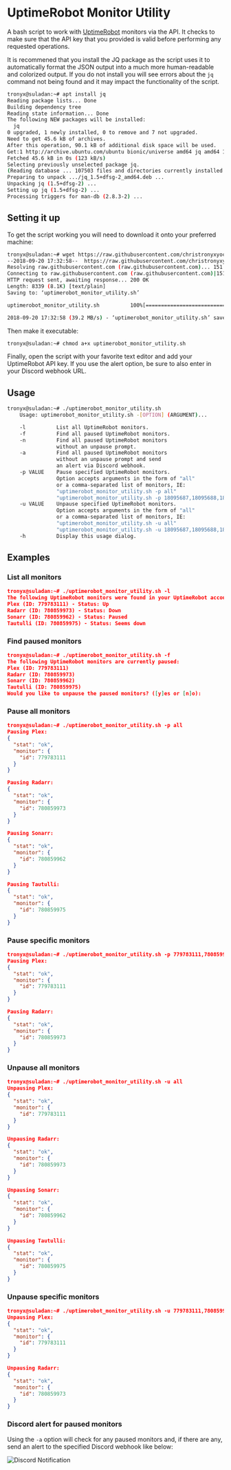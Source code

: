 # UptimeRobot Monitor Utility
A bash script to work with [UptimeRobot](https://uptimerobot.com) monitors via the API. It checks to make sure that the API key that you provided is valid before performing any requested operations.

It is recommened that you install the JQ package as the script uses it to automatically format the JSON output into a much more human-readable and colorized output. If you do not install you will see errors about the `jq` command not being found and it may impact the functionality of the script.

```bash
tronyx@suladan:~# apt install jq
Reading package lists... Done
Building dependency tree
Reading state information... Done
The following NEW packages will be installed:
  jq
0 upgraded, 1 newly installed, 0 to remove and 7 not upgraded.
Need to get 45.6 kB of archives.
After this operation, 90.1 kB of additional disk space will be used.
Get:1 http://archive.ubuntu.com/ubuntu bionic/universe amd64 jq amd64 1.5+dfsg-2 [45.6 kB]
Fetched 45.6 kB in 0s (123 kB/s)
Selecting previously unselected package jq.
(Reading database ... 107503 files and directories currently installed.)
Preparing to unpack .../jq_1.5+dfsg-2_amd64.deb ...
Unpacking jq (1.5+dfsg-2) ...
Setting up jq (1.5+dfsg-2) ...
Processing triggers for man-db (2.8.3-2) ...
```

## Setting it up

To get the script working you will need to download it onto your preferred machine:

```bash
tronyx@suladan:~# wget https://raw.githubusercontent.com/christronyxyocum/uptimerobot-monitor-utility/master/uptimerobot_monitor_utility.sh
--2018-09-20 17:32:58--  https://raw.githubusercontent.com/christronyxyocum/uptimerobot-monitor-utility/master/uptimerobot_monitor_utility.sh
Resolving raw.githubusercontent.com (raw.githubusercontent.com)... 151.101.20.133
Connecting to raw.githubusercontent.com (raw.githubusercontent.com)|151.101.20.133|:443... connected.
HTTP request sent, awaiting response... 200 OK
Length: 8339 (8.1K) [text/plain]
Saving to: ‘uptimerobot_monitor_utility.sh’

uptimerobot_monitor_utility.sh          100%[===================================================================>]   8.14K  --.-KB/s    in 0s

2018-09-20 17:32:58 (39.2 MB/s) - ‘uptimerobot_monitor_utility.sh’ saved [8339/8339]
```

Then make it executable:

```bash
tronyx@suladan:~# chmod a+x uptimerobot_monitor_utility.sh
```

Finally, open the script with your favorite text editor and add your UptimeRobot API key. If you use the alert option, be sure to also enter in your Discord webhook URL.

## Usage

```bash
tronyx@suladan:~# ./uptimerobot_monitor_utility.sh
    Usage: uptimerobot_monitor_utility.sh -[OPTION] (ARGUMENT)...

    -l          List all UptimeRobot monitors.
    -f          Find all paused UptimeRobot monitors.
    -n          Find all paused UptimeRobot monitors
                without an unpause prompt.
    -a          Find all paused UptimeRobot monitors
                without an unpause prompt and send
                an alert via Discord webhook.
    -p VALUE    Pause specified UptimeRobot monitors.
                Option accepts arguments in the form of "all"
                or a comma-separated list of monitors, IE:
                "uptimerobot_monitor_utility.sh -p all"
                "uptimerobot_monitor_utility.sh -p 18095687,18095688,18095689"
    -u VALUE    Unpause specified UptimeRobot monitors.
                Option accepts arguments in the form of "all"
                or a comma-separated list of monitors, IE:
                "uptimerobot_monitor_utility.sh -u all"
                "uptimerobot_monitor_utility.sh -u 18095687,18095688,18095689"
    -h          Display this usage dialog.
```

## Examples
### List all monitors

```json
tronyx@suladan:~# ./uptimerobot_monitor_utility.sh -l
The following UptimeRobot monitors were found in your UptimeRobot account:
Plex (ID: 779783111) - Status: Up
Radarr (ID: 780859973) - Status: Down
Sonarr (ID: 780859962) - Status: Paused
Tautulli (ID: 780859975) - Status: Seems down
```

### Find paused monitors

```json
tronyx@suladan:~# ./uptimerobot_monitor_utility.sh -f
The following UptimeRobot monitors are currently paused:
Plex (ID: 779783111)
Radarr (ID: 780859973)
Sonarr (ID: 780859962)
Tautulli (ID: 780859975)
Would you like to unpause the paused monitors? ([y]es or [n]o):
```

### Pause all monitors

```json
tronyx@suladan:~# ./uptimerobot_monitor_utility.sh -p all
Pausing Plex:
{
  "stat": "ok",
  "monitor": {
    "id": 779783111
  }
}

Pausing Radarr:
{
  "stat": "ok",
  "monitor": {
    "id": 780859973
  }
}

Pausing Sonarr:
{
  "stat": "ok",
  "monitor": {
    "id": 780859962
  }
}

Pausing Tautulli:
{
  "stat": "ok",
  "monitor": {
    "id": 780859975
  }
}
```

### Pause specific monitors

```json
tronyx@suladan:~# ./uptimerobot_monitor_utility.sh -p 779783111,780859973
Pausing Plex:
{
  "stat": "ok",
  "monitor": {
    "id": 779783111
  }
}

Pausing Radarr:
{
  "stat": "ok",
  "monitor": {
    "id": 780859973
  }
}
```

### Unpause all monitors

```json
tronyx@suladan:~# ./uptimerobot_monitor_utility.sh -u all
Unpausing Plex:
{
  "stat": "ok",
  "monitor": {
    "id": 779783111
  }
}

Unpausing Radarr:
{
  "stat": "ok",
  "monitor": {
    "id": 780859973
  }
}

Unpausing Sonarr:
{
  "stat": "ok",
  "monitor": {
    "id": 780859962
  }
}

Unpausing Tautulli:
{
  "stat": "ok",
  "monitor": {
    "id": 780859975
  }
}
```

### Unpause specific monitors

```json
tronyx@suladan:~# ./uptimerobot_monitor_utility.sh -u 779783111,780859973
Unpausing Plex:
{
  "stat": "ok",
  "monitor": {
    "id": 779783111
  }
}

Unpausing Radarr:
{
  "stat": "ok",
  "monitor": {
    "id": 780859973
  }
}
```

### Discord alert for paused monitors

Using the `-a` option will check for any paused monitors and, if there are any, send an alert to the specified Discord webhook like below:

![Discord Notification](/Images/webhook.png)
